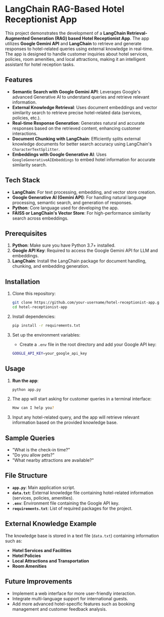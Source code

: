 # LangChain RAG-Based Hotel Receptionist App

This project demonstrates the development of a **LangChain Retrieval-Augmented Generation (RAG) based Hotel Receptionist App**. The app utilizes **Google Gemini API** and **LangChain** to retrieve and generate responses to hotel-related queries using external knowledge in real-time. The app is designed to handle customer inquiries about hotel services, policies, room amenities, and local attractions, making it an intelligent assistant for hotel reception tasks.

## Features

- **Semantic Search with Google Gemini API**: Leverages Google's advanced Generative AI to understand queries and retrieve relevant information.
- **External Knowledge Retrieval**: Uses document embeddings and vector similarity search to retrieve precise hotel-related data (services, policies, etc.).
- **Real-time Response Generation**: Generates natural and accurate responses based on the retrieved content, enhancing customer interactions.
- **Document Chunking with LangChain**: Efficiently splits external knowledge documents for better search accuracy using LangChain's `CharacterTextSplitter`.
- **Embeddings with Google Generative AI**: Uses `GoogleGenerativeAIEmbeddings` to embed hotel information for accurate similarity search.

## Tech Stack

- **LangChain**: For text processing, embedding, and vector store creation.
- **Google Generative AI (Gemini API)**: For handling natural language processing, semantic search, and generation of responses.
- **Python**: Core language used for developing the app.
- **FAISS or LangChain's Vector Store**: For high-performance similarity search across embeddings.

## Prerequisites

1. **Python**: Make sure you have Python 3.7+ installed.
2. **Google API Key**: Required to access the Google Gemini API for LLM and embeddings.
3. **LangChain**: Install the LangChain package for document handling, chunking, and embedding generation.

## Installation

1. Clone this repository:

    ```bash
    git clone https://github.com/your-username/hotel-receptionist-app.git
    cd hotel-receptionist-app
    ```

2. Install dependencies:

    ```bash
    pip install -r requirements.txt
    ```

3. Set up the environment variables:

    - Create a `.env` file in the root directory and add your Google API key:

    ```bash
    GOOGLE_API_KEY=your_google_api_key
    ```

## Usage

1. **Run the app**:

    ```bash
    python app.py
    ```

2. The app will start asking for customer queries in a terminal interface:

    ```bash
    How can I help you?
    ```

3. Input any hotel-related query, and the app will retrieve relevant information based on the provided knowledge base.

## Sample Queries

- "What is the check-in time?"
- "Do you allow pets?"
- "What nearby attractions are available?"

## File Structure

- **`app.py`**: Main application script.
- **`data.txt`**: External knowledge file containing hotel-related information (services, policies, amenities).
- **`.env`**: Environment file containing the Google API key.
- **`requirements.txt`**: List of required packages for the project.

## External Knowledge Example

The knowledge base is stored in a text file (`data.txt`) containing information such as:

- **Hotel Services and Facilities**
- **Hotel Policies**
- **Local Attractions and Transportation**
- **Room Amenities**

## Future Improvements

- Implement a web interface for more user-friendly interaction.
- Integrate multi-language support for international guests.
- Add more advanced hotel-specific features such as booking management and customer feedback analysis.
